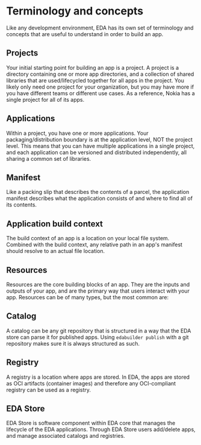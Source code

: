 # Terminology and concepts

Like any development environment, EDA has its own set of terminology and concepts that are useful to understand in order to build an app.

## Projects

Your initial starting point for building an app is a project. A project is a directory containing one or more app directories, and a collection of shared libraries that are used/lifecycled together for all apps in the project. You likely only need one project for your organization, but you may have more if you have different teams or different use cases. As a reference, Nokia has a single project for all of its apps.

## Applications

Within a project, you have one or more applications. Your packaging/distribution boundary is at the application level, NOT the project level. This means that you can have multiple applications in a single project, and each application can be versioned and distributed independently, all sharing a common set of libraries.

## Manifest

Like a packing slip that describes the contents of a parcel, the application manifest describes what the application consists of and where to find all of its contents.

## Application build context

The build context of an app is a location on your local file system. Combined with the build context, any relative path in an app's manifest should resolve to an actual file location.

## Resources

Resources are the core building blocks of an app. They are the inputs and outputs of your app, and are the primary way that users interact with your app. Resources can be of many types, but the most common are:

## Catalog

A catalog can be any git repository that is structured in a way that the EDA store can parse it for published apps. Using `edabuilder publish` with a git repository makes sure it is always structured as such.

## Registry

A registry is a location where apps are stored. In EDA, the apps are stored as OCI artifacts (container images) and therefore any OCI-compliant registry can be used as a registry.

## EDA Store

EDA Store is software component within EDA core that manages the lifecycle of the EDA applications. Through EDA Store users add/delete apps, and manage associated catalogs and registries.
